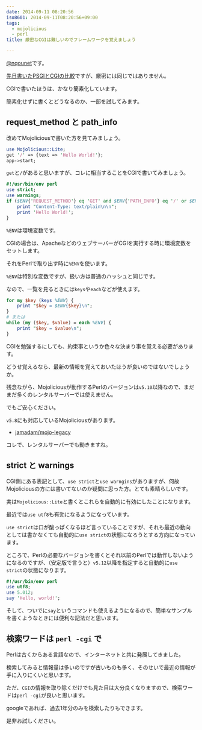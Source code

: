```yaml
---
date: 2014-09-11 08:20:56
iso8601: 2014-09-11T08:20:56+09:00
tags:
  - mojolicious
  - perl
title: 厳密なCGIは難しいのでフレームワークを覚えましょう

---
```


<p><a href="https://twitter.com/nqounet">@nqounet</a>です。</p>

<p><a href="https://www.nqou.net/2014/09/09/084202">先日書いたPSGIとCGIの比較</a>ですが、厳密には同じではありません。</p>

<p>CGIで書いたほうは、かなり簡素化しています。</p>

<p>簡素化せずに書くとどうなるのか、一部を試してみます。</p>



<h2>request_method と path_info</h2>

<p>改めてMojoliciousで書いた方を見てみましょう。</p>

```perl
use Mojolicious::Lite;
get '/' => {text => 'Hello World!'};
app->start;
```

<p><code>get</code>と<code>/</code>があると思いますが、コレに相当することをCGIで書いてみましょう。</p>

```perl
#!/usr/bin/env perl
use strict;
use warnings;
if ($ENV{'REQUEST_METHOD'} eq 'GET' and $ENV{'PATH_INFO'} eq '/' or $ENV{'PATH_INFO'} eq '') {
    print "Content-Type: text/plain\n\n";
    print 'Hello World!';
}
```

<p><code>%ENV</code>は環境変数です。</p>

<p>CGIの場合は、ApacheなどのウェブサーバーがCGIを実行する時に環境変数をセットします。</p>

<p>それをPerlで取り出す時に<code>%ENV</code>を使います。</p>

<p><code>%ENV</code>は特別な変数ですが、扱い方は普通のハッシュと同じです。</p>

<p>なので、一覧を見るときには<code>keys</code>や<code>each</code>などが使えます。</p>

```perl
for my $key (keys %ENV) {
    print "$key = $ENV{$key}\n";
}
# または
while (my ($key, $value) = each %ENV) {
    print "$key = $value\n";
}
```

<p>CGIを勉強するにしても、約束事というか色々な決まり事を覚える必要があります。</p>

<p>どうせ覚えるなら、最新の情報を覚えておいたほうが良いのではないでしょうか。</p>

<p>残念ながら、Mojoliciousが動作するPerlのバージョンは<code>v5.10</code>以降なので、まだまだ多くのレンタルサーバーでは使えません。</p>

<p>でもご安心ください。</p>

<p><code>v5.8</code>にも対応しているMojoliciousがあります。</p>

<ul>
<li><a href="https://github.com/jamadam/mojo-legacy">jamadam/mojo-legacy</a></li>
</ul>

<p>コレで、レンタルサーバーでも動きますね。</p>

<h2>strict と warnings</h2>

<p>CGI側にある表記として、<code>use strict</code>と<code>use warngins</code>がありますが、何故Mojoliciousの方には書いてないのか疑問に思った方。とても素晴らしいです。</p>

<p>実は<code>Mojolicious::Lite</code>と書くとこれらを自動的に有効にしたことになります。</p>

<p>最近では<code>use utf8</code>も有効になるようになっています。</p>

<p><code>use strict</code>は口が酸っぱくなるほど言っていることですが、それも最近の動向としては書かなくても自動的に<code>use strict</code>の状態になろうとする方向になっています。</p>

<p>ところで、Perlの必要なバージョンを書くとそれ以前のPerlでは動作しないようになるのですが、（安定版で言うと）<code>v5.12</code>以降を指定すると自動的に<code>use strict</code>の状態になります。</p>

```perl
#!/usr/bin/env perl
use utf8;
use 5.012;
say 'Hello, world!';
```

<p>そして、ついでに<code>say</code>というコマンドも使えるようになるので、簡単なサンプルを書くようなときには便利な記法だと思います。</p>

<h2>検索ワードは <code>perl -cgi</code> で</h2>

<p>Perlは古くからある言語なので、インターネットと共に発展してきました。</p>

<p>検索してみると情報量は多いのですが古いものも多く、そのせいで最近の情報が手に入りにくいと思います。</p>

<p>ただ、<code>CGI</code>の情報を取り除くだけでも見た目は大分良くなりますので、検索ワードは<code>perl -cgi</code>が良いと思います。</p>

<p>googleであれば、過去1年分のみを検索したりもできます。</p>

<p>是非お試しください。</p>
    	